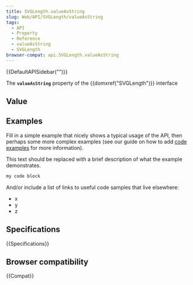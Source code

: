 ```yaml
---
title: SVGLength.valueAsString
slug: Web/API/SVGLength/valueAsString
tags:
  - API
  - Property
  - Reference
  - valueAsString
  - SVGLength
browser-compat: api.SVGLength.valueAsString
---
```

{{DefaultAPISidebar("")}}

The **`valueAsString`** property of the {{domxref("SVGLength")}} interface 

## Value



## Examples

Fill in a simple example that nicely shows a typical usage of the API, then perhaps some more complex examples (see our guide on how to add [code examples](/en-US/docs/MDN/Contribute/Structures/Code_examples) for more information).

This text should be replaced with a brief description of what the example demonstrates.

```js
my code block
```

And/or include a list of links to useful code samples that live elsewhere:

*   x
*   y
*   z

## Specifications

{{Specifications}}

## Browser compatibility

{{Compat}}


